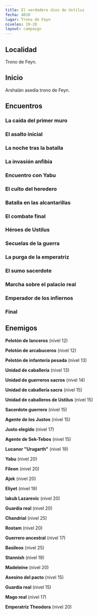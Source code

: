 ```yaml
---
title: El verdadero dios de Ustilus
fecha: 4010
lugar: Trono de Feyn
niveles: 19-20
layout: campaign
---
```


## Localidad

Trono de Feyn.

## Inicio

Arshalán asedia trono de Feyn.

## Encuentros

### La caída del primer muro

### El asalto inicial

### La noche tras la batalla

### La invasión anfibia

### Encuentro con Yabu

### El culto del heredero

### Batalla en las alcantarillas

### El combate final

### Héroes de Ustilus

### Secuelas de la guerra

### La purga de la emperatriz

### El sumo sacerdote

### Marcha sobre el palacio real

### Emperador de los infiernos

### Final

## Enemigos

**Pelotón de lanceros** (nivel 12)

**Pelotón de arcabuceros** (nivel 12)

**Pelotón de infantería pesada** (nivel 13) 

**Unidad de caballería** (nivel 13)

**Unidad de guerreros sacros** (nivel 14)

**Unidad de caballería sacra** (nivel 15)

**Unidad de caballeros de Ustilus** (nivel 15) 

**Sacerdote guerrero** (nivel 15)

**Agente de los Justos** (nivel 15)

**Justo elegido** (nivel 17)

**Agente de Sek-Tebos** (nivel 15)

**Lucanor "Urugarth"** (nivel 19)

**Yabu** (nivel 20)

**Fileon** (nivel 20)

**Ajek** (nivel 20)

**Eliyet** (nivel 19)

**Iakub Lazarevic** (nivel 20)

**Guardia real** (nivel 20)

**Chandrial** (nivel 25)

**Rostam** (nivel 20)

**Guerrero ancestral** (nivel 17)

**Basileos** (nivel 25)

**Stannish** (nivel 19)

**Madeleine** (nivel 20)

**Asesino del pacto** (nivel 15)

**Guardia real** (nivel 15)

**Mago real** (nivel 17)

**Emperatriz Theodora** (nivel 20)